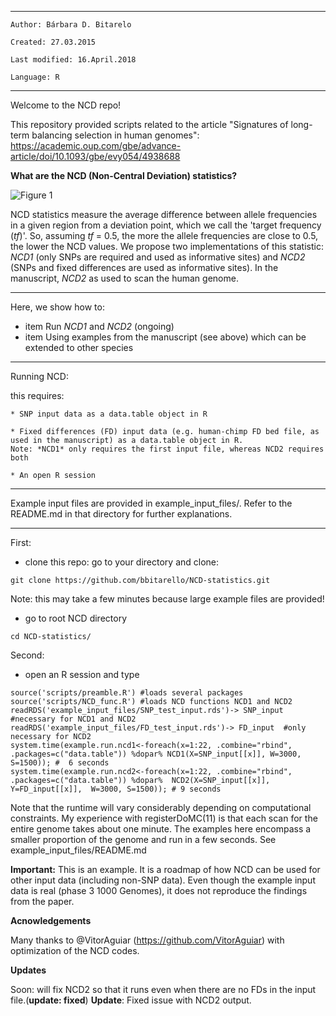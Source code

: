 **************************************************
    Author: Bárbara D. Bitarelo

    Created: 27.03.2015

    Last modified: 16.April.2018

    Language: R

**************************************************

Welcome to the NCD repo! 

This repository provided scripts related to the article "Signatures of long-term balancing selection in human genomes": https://academic.oup.com/gbe/advance-article/doi/10.1093/gbe/evy054/4938688


**What are the  NCD (Non-Central Deviation) statistics?**

![Figure 1](Figures_main/Fig1.tiff?raw=true)

NCD statistics measure the average difference between allele frequencies in a given region from a deviation point, which we call the 'target frequency (*tf*)'. So, assuming *tf* = 0.5, the more the allele frequencies are close to 0.5, the lower the NCD values. We propose two implementations of this statistic: *NCD1* (only SNPs are required and used as informative sites) and *NCD2* (SNPs and fixed differences are used as informative sites). In the manuscript, *NCD2* as used to scan the human genome.

*******************************************************



Here, we show how to:
* item  Run *NCD1* and *NCD2* (ongoing)
* item  Using examples from the manuscript (see above) which can be extended to other species

*************************************************************************


Running NCD:

this requires:
	
	* SNP input data as a data.table object in R

	* Fixed differences (FD) input data (e.g. human-chimp FD bed file, as used in the manuscript) as a data.table object in R.
	Note: *NCD1* only requires the first input file, whereas NCD2 requires both
        
	* An open R session



*************************************


Example input files are provided in example_input_files/. Refer to the README.md in that directory for further explanations.

*************************************

First:

* clone this repo: go to your directory and clone:

```
git clone https://github.com/bbitarello/NCD-statistics.git
```
Note: this may take a few minutes because large example files are provided!

* go to root NCD directory

```
cd NCD-statistics/
```


Second:

* open an R session and type

```
source('scripts/preamble.R') #loads several packages
source('scripts/NCD_func.R') #loads NCD functions NCD1 and NCD2
readRDS('example_input_files/SNP_test_input.rds')-> SNP_input #necessary for NCD1 and NCD2
readRDS('example_input_files/FD_test_input.rds')-> FD_input  #only necessary for NCD2
system.time(example.run.ncd1<-foreach(x=1:22, .combine="rbind", .packages=c("data.table")) %dopar% NCD1(X=SNP_input[[x]], W=3000, S=1500)); #  6 seconds 
system.time(example.run.ncd2<-foreach(x=1:22, .combine="rbind", .packages=c("data.table")) %dopar%  NCD2(X=SNP_input[[x]], Y=FD_input[[x]],  W=3000, S=1500)); # 9 seconds
```
Note that the runtime will vary considerably depending on computational constraints. My experience with registerDoMC(11) is that each scan for the entire genome takes about one minute. The examples here encompass a smaller proportion of the genome and run in a few seconds. See example_input_files/README.md 

**Important:** This is an example. It is a roadmap of how NCD can be used for other input data (including non-SNP data). Even though the example input data is real (phase 3 1000 Genomes), it does not reproduce the findings from the paper.


**Acnowledgements**

Many thanks to @VitorAguiar  (https://github.com/VitorAguiar) with optimization of the NCD codes.

**Updates**

Soon: will fix NCD2 so that it runs even when there are no FDs in the input file.(**update: fixed**)
**Update**: Fixed issue with NCD2 output.

